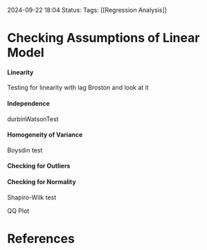 2024-09-22 18:04
Status:
Tags: [[Regression Analysis]]

# Checking Assumptions of Linear Model

#### Linearity
Testing for linearity with lag Broston and look at it

#### Independence
durbinWatsonTest

#### Homogeneity of Variance
Boysdin test

#### Checking for Outliers

#### Checking for Normality
Shapiro-Wilk test

QQ Plot
# References